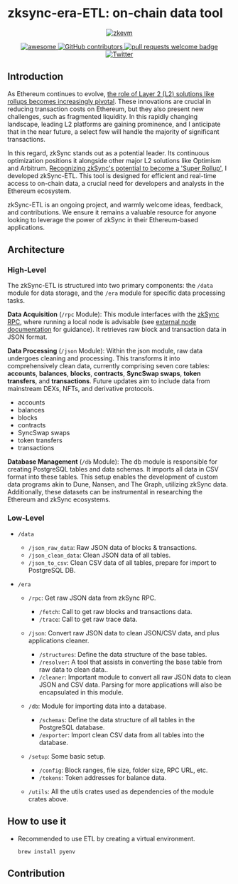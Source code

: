 # zksync-era-ETL: on-chain data tool

<div align="center">
  <a href="[https://www.artstation.com/artwork/9mEx8a/](https://zksync.io/)">
    <img alt="zkevm" src="https://github.com/LuozhuZhang/zksync-era-ETL/assets/70309026/31e4d8fb-4c43-42c0-870e-3195bb478a14" >
  </a>
  <p align="center">
    <a href="https://github.com/sindresorhus/awesome">
      <img alt="awesome" src="https://cdn.rawgit.com/sindresorhus/awesome/d7305f38d29fed78fa85652e3a63e154dd8e8829/media/badge.svg">
    </a>
    <a href="https://github.com/LuozhuZhang/zksync-era-ETL/graphs/contributors">
      <img alt="GitHub contributors" src="https://img.shields.io/github/contributors/LuozhuZhang/zksync-era-ETL">
    </a>
    <a href="http://makeapullrequest.com">
      <img alt="pull requests welcome badge" src="https://img.shields.io/badge/PRs-welcome-brightgreen.svg?style=flat">
    </a>
    <a href="https://twitter.com/LuozhuZhang">
      <img alt="Twitter" src="https://img.shields.io/twitter/url/https/twitter.com/LuozhuZhang.svg?style=social&label=Follow%20%40LuozhuZhang">
    </a>
  </p>
</div>

## Introduction

As Ethereum continues to evolve, [the role of Layer 2 (L2) solutions like rollups becomes increasingly pivotal](https://ethereum-magicians.org/t/a-rollup-centric-ethereum-roadmap/4698). These innovations are crucial in reducing transaction costs on Ethereum, but they also present new challenges, such as fragmented liquidity. In this rapidly changing landscape, leading L2 platforms are gaining prominence, and I anticipate that in the near future, a select few will handle the majority of significant transactions.

In this regard, zkSync stands out as a potential leader. Its continuous optimization positions it alongside other major L2 solutions like Optimism and Arbitrum. [Recognizing zkSync's potential to become a 'Super Rollup'](https://www.growthepie.xyz/), I developed zkSync-ETL. This tool is designed for efficient and real-time access to on-chain data, a crucial need for developers and analysts in the Ethereum ecosystem.

zkSync-ETL is an ongoing project, and warmly welcome ideas, feedback, and contributions. We ensure it remains a valuable resource for anyone looking to leverage the power of zkSync in their Ethereum-based applications.

## Architecture

### High-Level

The zkSync-ETL is structured into two primary components: the `/data` module for data storage, and the `/era` module for specific data processing tasks.

**Data Acquisition** (`/rpc` Module): This module interfaces with the [zkSync RPC](https://chainlist.org/chain/324), where running a local node is advisable (see [external node documentation](https://github.com/matter-labs/zksync-era/tree/main/docs/guides/external-node) for guidance). It retrieves raw block and transaction data in JSON format.

**Data Processing** (`/json` Module): Within the json module, raw data undergoes cleaning and processing. This transforms it into comprehensively clean data, currently comprising seven core tables: **accounts**, **balances**, **blocks**, **contracts**, **SyncSwap swaps**, **token transfers**, and **transactions**. Future updates aim to include data from mainstream DEXs, NFTs, and derivative protocols.

- accounts
- balances
- blocks
- contracts
- SyncSwap swaps
- token transfers
- transactions

**Database Management** (`/db` Module): The db module is responsible for creating PostgreSQL tables and data schemas. It imports all data in CSV format into these tables. This setup enables the development of custom data programs akin to Dune, Nansen, and The Graph, utilizing zkSync data. Additionally, these datasets can be instrumental in researching the Ethereum and zkSync ecosystems.

### Low-Level

- `/data`

  - `/json_raw_data`: Raw JSON data of blocks & transactions.
  - `/json_clean_data`: Clean JSON data of all tables.
  - `/json_to_csv`: Clean CSV data of all tables, prepare for import to PostgreSQL DB.

- `/era`

  - `/rpc`: Get raw JSON data from zkSync RPC.

    - `/fetch`: Call to get raw blocks and transactions data.
    - `/trace`: Call to get raw trace data.

  - `/json`: Convert raw JSON data to clean JSON/CSV data, and plus applications cleaner.

    - `/structures`: Define the data structure of the base tables.
    - `/resolver`: A tool that assists in converting the base table from raw data to clean data..
    - `/cleaner`: Important module to convert all raw JSON data to clean JSON and CSV data. Parsing for more applications will also be encapsulated in this module.

  - `/db`: Module for importing data into a database.

    - `/schemas`: Define the data structure of all tables in the PostgreSQL database.
    - `/exporter`: Import clean CSV data from all tables into the database.

  - `/setup`: Some basic setup.

    - `/config`: Block ranges, file size, folder size, RPC URL, etc.
    - `/tokens`: Token addresses for balance data.

  - `/utils`: All the utils crates used as dependencies of the module crates above.

## How to use it

- Recommended to use ETL by creating a virtual environment.
  ```
  brew install pyenv
  ```

## Contribution
